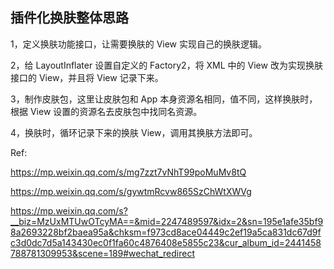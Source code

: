 ## 插件化换肤整体思路

1，定义换肤功能接口，让需要换肤的 View 实现自己的换肤逻辑。

2，给 LayoutInflater 设置自定义的 Factory2，将 XML 中的 View 改为实现换肤接口的 View，并且将 View 记录下来。

3，制作皮肤包，这里让皮肤包和 App 本身资源名相同，值不同，这样换肤时，根据 View 设置的资源名去皮肤包中找同名资源。

4，换肤时，循环记录下来的换肤 View，调用其换肤方法即可。

Ref:

https://mp.weixin.qq.com/s/mg7zzt7vNhT99poMuMv8tQ

https://mp.weixin.qq.com/s/gywtmRcvw865SzChWtXWVg

https://mp.weixin.qq.com/s?__biz=MzUxMTUwOTcyMA==&mid=2247489597&idx=2&sn=195e1afe35bf98a2693228bf2baea95a&chksm=f973cd8ace04449c2ef19a5ca831dc67d9fc3d0dc7d5a143430ec0f1fa60c4876408e5855c23&cur_album_id=2441458788781309953&scene=189#wechat_redirect
